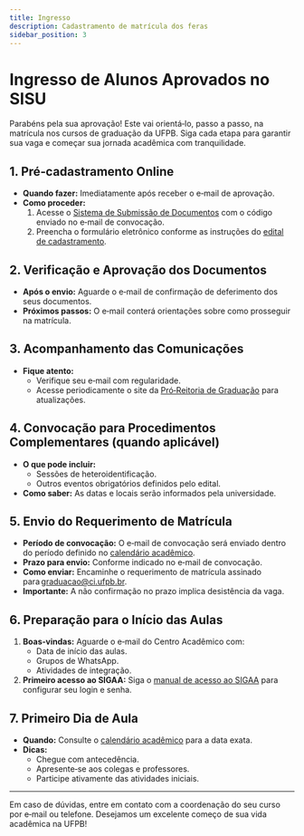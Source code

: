 ```yaml
---
title: Ingresso
description: Cadastramento de matrícula dos feras
sidebar_position: 3
---
```


# Ingresso de Alunos Aprovados no SISU

Parabéns pela sua aprovação! Este vai orientá‑lo, passo a passo, na matrícula nos cursos de graduação da UFPB. Siga cada etapa para garantir sua vaga e começar sua jornada acadêmica com tranquilidade.

## 1. Pré‑cadastramento Online

- **Quando fazer:** Imediatamente após receber o e‑mail de aprovação.  
- **Como proceder:**  
  1. Acesse o [Sistema de Submissão de Documentos](https://conhecimento.sti.ufpb.br/books/submissao-de-documentos/page/submissao-de-documentos-do-candidato) com o código enviado no e‑mail de convocação.  
  2. Preencha o formulário eletrônico conforme as instruções do [edital de cadastramento](http://www.prg.ufpb.br/).  

## 2. Verificação e Aprovação dos Documentos

- **Após o envio:** Aguarde o e‑mail de confirmação de deferimento dos seus documentos.  
- **Próximos passos:** O e‑mail conterá orientações sobre como prosseguir na matrícula.

## 3. Acompanhamento das Comunicações

- **Fique atento:**  
  - Verifique seu e‑mail com regularidade.  
  - Acesse periodicamente o site da [Pró‑Reitoria de Graduação](http://www.prg.ufpb.br/) para atualizações.

## 4. Convocação para Procedimentos Complementares (quando aplicável)

- **O que pode incluir:**  
  - Sessões de heteroidentificação.  
  - Outros eventos obrigatórios definidos pelo edital.  
- **Como saber:** As datas e locais serão informados pela universidade.

## 5. Envio do Requerimento de Matrícula

- **Período de convocação:** O e‑mail de convocação será enviado dentro do período definido no [calendário acadêmico](https://www.prg.ufpb.br/prg/codesc/documentos/calendario-academico/).  
- **Prazo para envio:** Conforme indicado no e‑mail de convocação.  
- **Como enviar:** Encaminhe o requerimento de matrícula assinado para graduacao@ci.ufpb.br.  
- **Importante:** A não confirmação no prazo implica desistência da vaga.

## 6. Preparação para o Início das Aulas

1. **Boas‑vindas:** Aguarde o e‑mail do Centro Acadêmico com:  
   - Data de início das aulas.  
   - Grupos de WhatsApp.  
   - Atividades de integração.  
2. **Primeiro acesso ao SIGAA:** Siga o [manual de acesso ao SIGAA](https://conhecimento.sti.ufpb.br/books/acesso-aos-sistemas-sig-manual/page/manual-de-acesso-ao-sigaa-discente) para configurar seu login e senha.

## 7. Primeiro Dia de Aula

- **Quando:** Consulte o [calendário acadêmico](https://www.prg.ufpb.br/prg/codesc/documentos/calendario-academico/) para a data exata.  
- **Dicas:**  
  - Chegue com antecedência.  
  - Apresente‑se aos colegas e professores.  
  - Participe ativamente das atividades iniciais.

---

Em caso de dúvidas, entre em contato com a coordenação do seu curso por e‑mail ou telefone. Desejamos um excelente começo de sua vida acadêmica na UFPB!
